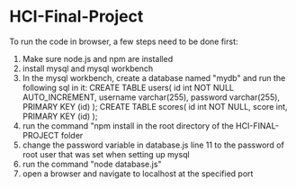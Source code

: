 # HCI-Final-Project

To run the code in browser, a few steps need to be done first:
1. Make sure node.js and npm are installed
2. install mysql and mysql workbench
3. In the mysql workbench, create a database named "mydb" and run the following sql in it:
    CREATE TABLE users(
        id int NOT NULL AUTO_INCREMENT,
        username varchar(255),
        password varchar(255),
        PRIMARY KEY (id)
    );
    CREATE TABLE scores(
        id int NOT NULL,
        score int,
        PRIMARY KEY (id)
    );
4. run the command "npm install in the root directory of the HCI-FINAL-PROJECT folder
5. change the password variable in database.js line 11 to the password of root user that was set when setting up mysql
6. run the command "node database.js"
7. open a browser and navigate to localhost at the specified port
